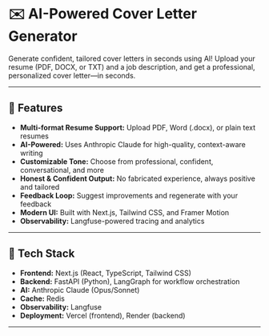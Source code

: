 # ✉️ AI-Powered Cover Letter Generator

Generate confident, tailored cover letters in seconds using AI! Upload your resume (PDF, DOCX, or TXT) and a job description, and get a professional, personalized cover letter—in seconds.

---

## 🚀 Features
- **Multi-format Resume Support:** Upload PDF, Word (.docx), or plain text resumes
- **AI-Powered:** Uses Anthropic Claude for high-quality, context-aware writing
- **Customizable Tone:** Choose from professional, confident, conversational, and more
- **Honest & Confident Output:** No fabricated experience, always positive and tailored
- **Feedback Loop:** Suggest improvements and regenerate with your feedback
- **Modern UI:** Built with Next.js, Tailwind CSS, and Framer Motion
- **Observability:** Langfuse-powered tracing and analytics

---

## 🧰 Tech Stack
- **Frontend:** Next.js (React, TypeScript, Tailwind CSS)
- **Backend:** FastAPI (Python), LangGraph for workflow orchestration
- **AI:** Anthropic Claude (Opus/Sonnet)
- **Cache:** Redis
- **Observability:** Langfuse
- **Deployment:** Vercel (frontend), Render (backend)

---

